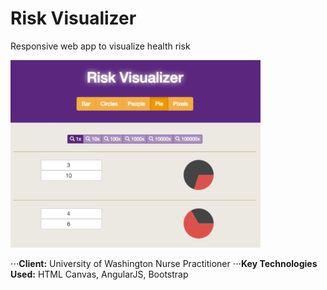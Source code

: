 # Risk Visualizer
Responsive web app to visualize health risk

![alt text](https://github.com/xrochoa/RiskVisualizer/blob/master/github/cover.png "App Preview")

⋅⋅⋅**Client:** University of Washington Nurse Practitioner
⋅⋅⋅**Key Technologies Used:** HTML Canvas, AngularJS, Bootstrap

